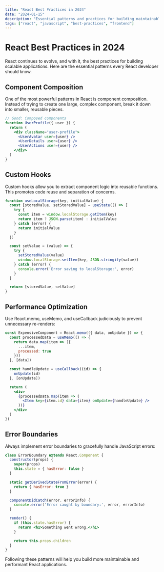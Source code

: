 ```yaml
---
title: "React Best Practices in 2024"
date: "2024-01-15"
description: "Essential patterns and practices for building maintainable React applications in 2024."
tags: ["react", "javascript", "best-practices", "frontend"]
---
```


# React Best Practices in 2024

React continues to evolve, and with it, the best practices for building scalable applications. Here are the essential patterns every React developer should know.

## Component Composition

One of the most powerful patterns in React is component composition. Instead of trying to create one large, complex component, break it down into smaller, reusable pieces.

```jsx
// Good: Composed components
function UserProfile({ user }) {
  return (
    <div className="user-profile">
      <UserAvatar user={user} />
      <UserDetails user={user} />
      <UserActions user={user} />
    </div>
  )
}
```

## Custom Hooks

Custom hooks allow you to extract component logic into reusable functions. This promotes code reuse and separation of concerns.

```jsx
function useLocalStorage(key, initialValue) {
  const [storedValue, setStoredValue] = useState(() => {
    try {
      const item = window.localStorage.getItem(key)
      return item ? JSON.parse(item) : initialValue
    } catch (error) {
      return initialValue
    }
  })

  const setValue = (value) => {
    try {
      setStoredValue(value)
      window.localStorage.setItem(key, JSON.stringify(value))
    } catch (error) {
      console.error('Error saving to localStorage:', error)
    }
  }

  return [storedValue, setValue]
}
```

## Performance Optimization

Use React.memo, useMemo, and useCallback judiciously to prevent unnecessary re-renders:

```jsx
const ExpensiveComponent = React.memo(({ data, onUpdate }) => {
  const processedData = useMemo(() => {
    return data.map(item => ({
      ...item,
      processed: true
    }))
  }, [data])

  const handleUpdate = useCallback((id) => {
    onUpdate(id)
  }, [onUpdate])

  return (
    <div>
      {processedData.map(item => (
        <Item key={item.id} data={item} onUpdate={handleUpdate} />
      ))}
    </div>
  )
})
```

## Error Boundaries

Always implement error boundaries to gracefully handle JavaScript errors:

```jsx
class ErrorBoundary extends React.Component {
  constructor(props) {
    super(props)
    this.state = { hasError: false }
  }

  static getDerivedStateFromError(error) {
    return { hasError: true }
  }

  componentDidCatch(error, errorInfo) {
    console.error('Error caught by boundary:', error, errorInfo)
  }

  render() {
    if (this.state.hasError) {
      return <h1>Something went wrong.</h1>
    }

    return this.props.children
  }
}
```

Following these patterns will help you build more maintainable and performant React applications.
